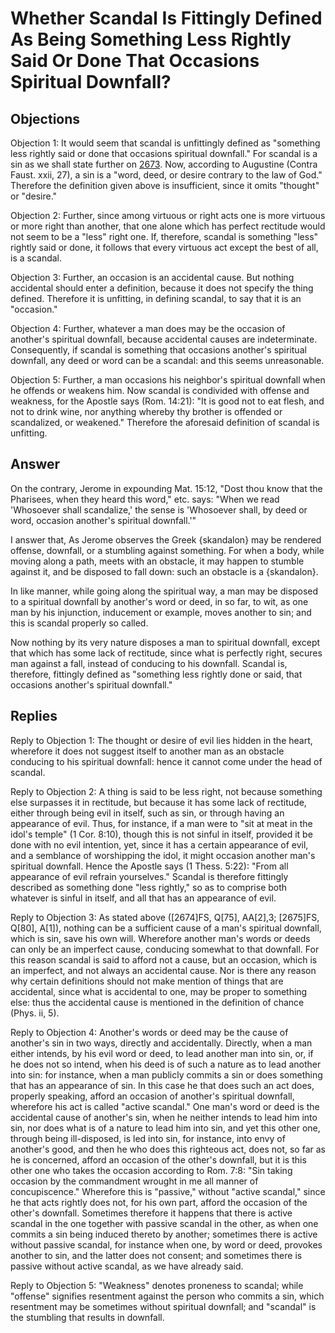 # Whether Scandal Is Fittingly Defined As Being Something Less Rightly Said Or Done That Occasions Spiritual Downfall?

## Objections

Objection 1: It would seem that scandal is unfittingly defined as "something less rightly said or done that occasions spiritual downfall." For scandal is a sin as we shall state further on [2673](A[2]). Now, according to Augustine (Contra Faust. xxii, 27), a sin is a "word, deed, or desire contrary to the law of God." Therefore the definition given above is insufficient, since it omits "thought" or "desire."

Objection 2: Further, since among virtuous or right acts one is more virtuous or more right than another, that one alone which has perfect rectitude would not seem to be a "less" right one. If, therefore, scandal is something "less" rightly said or done, it follows that every virtuous act except the best of all, is a scandal.

Objection 3: Further, an occasion is an accidental cause. But nothing accidental should enter a definition, because it does not specify the thing defined. Therefore it is unfitting, in defining scandal, to say that it is an "occasion."

Objection 4: Further, whatever a man does may be the occasion of another's spiritual downfall, because accidental causes are indeterminate. Consequently, if scandal is something that occasions another's spiritual downfall, any deed or word can be a scandal: and this seems unreasonable.

Objection 5: Further, a man occasions his neighbor's spiritual downfall when he offends or weakens him. Now scandal is condivided with offense and weakness, for the Apostle says (Rom. 14:21): "It is good not to eat flesh, and not to drink wine, nor anything whereby thy brother is offended or scandalized, or weakened." Therefore the aforesaid definition of scandal is unfitting.

## Answer

On the contrary, Jerome in expounding Mat. 15:12, "Dost thou know that the Pharisees, when they heard this word," etc. says: "When we read 'Whosoever shall scandalize,' the sense is 'Whosoever shall, by deed or word, occasion another's spiritual downfall.'"

I answer that, As Jerome observes the Greek {skandalon} may be rendered offense, downfall, or a stumbling against something. For when a body, while moving along a path, meets with an obstacle, it may happen to stumble against it, and be disposed to fall down: such an obstacle is a {skandalon}.

In like manner, while going along the spiritual way, a man may be disposed to a spiritual downfall by another's word or deed, in so far, to wit, as one man by his injunction, inducement or example, moves another to sin; and this is scandal properly so called.

Now nothing by its very nature disposes a man to spiritual downfall, except that which has some lack of rectitude, since what is perfectly right, secures man against a fall, instead of conducing to his downfall. Scandal is, therefore, fittingly defined as "something less rightly done or said, that occasions another's spiritual downfall."

## Replies

Reply to Objection 1: The thought or desire of evil lies hidden in the heart, wherefore it does not suggest itself to another man as an obstacle conducing to his spiritual downfall: hence it cannot come under the head of scandal.

Reply to Objection 2: A thing is said to be less right, not because something else surpasses it in rectitude, but because it has some lack of rectitude, either through being evil in itself, such as sin, or through having an appearance of evil. Thus, for instance, if a man were to "sit at meat in the idol's temple" (1 Cor. 8:10), though this is not sinful in itself, provided it be done with no evil intention, yet, since it has a certain appearance of evil, and a semblance of worshipping the idol, it might occasion another man's spiritual downfall. Hence the Apostle says (1 Thess. 5:22): "From all appearance of evil refrain yourselves." Scandal is therefore fittingly described as something done "less rightly," so as to comprise both whatever is sinful in itself, and all that has an appearance of evil.

Reply to Objection 3: As stated above ([2674]FS, Q[75], AA[2],3; [2675]FS, Q[80], A[1]), nothing can be a sufficient cause of a man's spiritual downfall, which is sin, save his own will. Wherefore another man's words or deeds can only be an imperfect cause, conducing somewhat to that downfall. For this reason scandal is said to afford not a cause, but an occasion, which is an imperfect, and not always an accidental cause. Nor is there any reason why certain definitions should not make mention of things that are accidental, since what is accidental to one, may be proper to something else: thus the accidental cause is mentioned in the definition of chance (Phys. ii, 5).

Reply to Objection 4: Another's words or deed may be the cause of another's sin in two ways, directly and accidentally. Directly, when a man either intends, by his evil word or deed, to lead another man into sin, or, if he does not so intend, when his deed is of such a nature as to lead another into sin: for instance, when a man publicly commits a sin or does something that has an appearance of sin. In this case he that does such an act does, properly speaking, afford an occasion of another's spiritual downfall, wherefore his act is called "active scandal." One man's word or deed is the accidental cause of another's sin, when he neither intends to lead him into sin, nor does what is of a nature to lead him into sin, and yet this other one, through being ill-disposed, is led into sin, for instance, into envy of another's good, and then he who does this righteous act, does not, so far as he is concerned, afford an occasion of the other's downfall, but it is this other one who takes the occasion according to Rom. 7:8: "Sin taking occasion by the commandment wrought in me all manner of concupiscence." Wherefore this is "passive," without "active scandal," since he that acts rightly does not, for his own part, afford the occasion of the other's downfall. Sometimes therefore it happens that there is active scandal in the one together with passive scandal in the other, as when one commits a sin being induced thereto by another; sometimes there is active without passive scandal, for instance when one, by word or deed, provokes another to sin, and the latter does not consent; and sometimes there is passive without active scandal, as we have already said.

Reply to Objection 5: "Weakness" denotes proneness to scandal; while "offense" signifies resentment against the person who commits a sin, which resentment may be sometimes without spiritual downfall; and "scandal" is the stumbling that results in downfall.